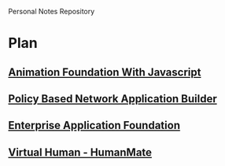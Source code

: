 Personal Notes Repository

# Plan
## [Animation Foundation With Javascript]()
## [Policy Based Network Application Builder]()
## [Enterprise Application Foundation]()
## [Virtual Human - HumanMate]()
